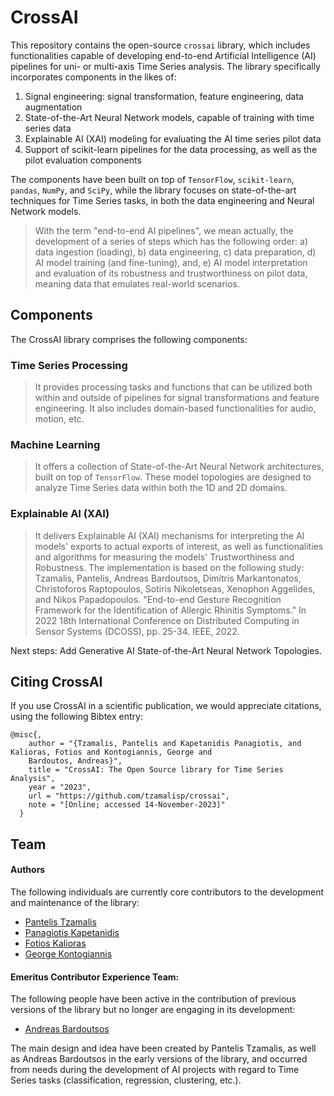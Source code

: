 # CrossAI

This repository contains the open-source `crossai` library, which includes functionalities capable of developing 
end-to-end Artificial Intelligence (AI) pipelines for uni- or multi-axis Time Series analysis. The library specifically 
incorporates components in the likes of:

1. Signal engineering: signal transformation, feature engineering, data augmentation
2. State-of-the-Art Neural Network models, capable of training with time series data
3. Explainable AI (XAI) modeling for evaluating the AI time series pilot data
4. Support of scikit-learn pipelines for the data processing, as well as the pilot evaluation components

The components have been built on top of `TensorFlow`, `scikit-learn`, `pandas`, `NumPy`, and `SciPy`, while the library focuses 
on state-of-the-art techniques for Time Series tasks, in both the data engineering and Neural Network models.

> With the term "end-to-end AI pipelines", we mean actually, the development of a series of steps which has the 
> following order: a) data ingestion (loading), b) data engineering, c) data preparation, d) AI model training 
> (and fine-tuning), and, e) AI model interpretation and evaluation of its robustness and trustworthiness on pilot data, 
> meaning data that emulates real-world scenarios.

## Components

The CrossAI library comprises the following components:

### Time Series Processing
> It provides processing tasks and functions that can be utilized both within and outside of pipelines for 
> signal transformations and feature engineering. It also includes domain-based functionalities for audio, motion, etc.

### Machine Learning
> It offers a collection of State-of-the-Art Neural Network architectures, built on top of `TensorFlow`. These model 
> topologies are designed to analyze Time Series data within both the 1D and 2D domains.

### Explainable AI (XAI)
> It delivers Explainable AI (XAI) mechanisms for interpreting the AI models' exports to actual exports of interest, 
> as well as functionalities and algorithms for measuring the models' Trustworthiness and Robustness.
> The implementation is based on the following study:
> Tzamalis, Pantelis, Andreas Bardoutsos, Dimitris Markantonatos, Christoforos Raptopoulos, Sotiris Nikoletseas, 
> Xenophon Aggelides, and Nikos Papadopoulos. "End-to-end Gesture Recognition Framework for the Identification of 
> Allergic Rhinitis Symptoms." In 2022 18th International Conference on Distributed Computing in Sensor 
> Systems (DCOSS), pp. 25-34. IEEE, 2022.

Next steps: Add Generative AI State-of-the-Art Neural Network Topologies.

## Citing CrossAI

If you use CrossAI in a scientific publication, we would appreciate citations, using the following Bibtex entry:

```text
@misc{,
    author = "{Tzamalis, Pantelis and Kapetanidis Panagiotis, and Kalioras, Fotios and Kontogiannis, George and 
    Bardoutos, Andreas}",
    title = "CrossAI: The Open Source library for Time Series Analysis",
    year = "2023",
    url = "https://github.com/tzamalisp/crossai",
    note = "[Online; accessed 14-November-2023]"
  }
```

## Team

#### Authors

The following individuals are currently core contributors to the development and maintenance of the library:

* [Pantelis Tzamalis](https://www.linkedin.com/in/pantelis-tzamalis/)
* [Panagiotis Kapetanidis](https://www.linkedin.com/in/kapetanidispanagiotis)
* [Fotios Kalioras](https://www.linkedin.com/in/fotis-kalioras)
* [George Kontogiannis](https://www.linkedin.com/in/georgios-kontogiannis)

#### Emeritus Contributor Experience Team:

The following people have been active in the contribution of previous versions of the library but no longer are engaging
in its development:

* [Andreas Bardoutsos](https://www.linkedin.com/in/andreasbardoutsos/)

The main design and idea have been created by Pantelis Tzamalis, as well as Andreas Bardoutsos in the early versions of
the library, and occurred from needs during the development of AI projects with regard to Time Series tasks 
(classification, regression, clustering, etc.).
